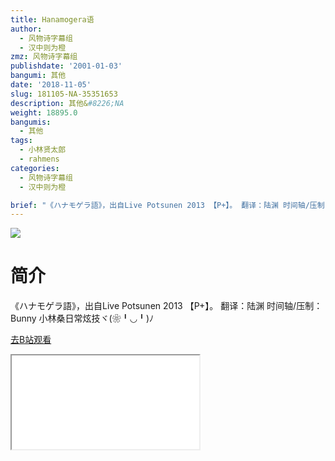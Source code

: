 ```yaml
---
title: Hanamogera语
author:
  - 风物诗字幕组
  - 汉中则为橙
zmz: 风物诗字幕组
publishdate: '2001-01-03'
bangumi: 其他
date: '2018-11-05'
slug: 181105-NA-35351653
description: 其他&#8226;NA
weight: 18895.0
bangumis:
  - 其他
tags:
  - 小林贤太郎
  - rahmens
categories:
  - 风物诗字幕组
  - 汉中则为橙

brief: "《ハナモゲラ語》，出自Live Potsunen 2013 【P+】。 翻译：陆渊 时间轴/压制：Bunny 小林桑日常炫技ヾ(❀╹◡╹)ﾉ"
---
```

![](https://i.imgur.com/0XIuXOn.jpg)
# 简介  
《ハナモゲラ語》，出自Live Potsunen 2013 【P+】。
翻译：陆渊 时间轴/压制：Bunny
小林桑日常炫技ヾ(❀╹◡╹)ﾉ  

[去B站观看](https://www.bilibili.com/video/av35351653/)
<div class ="resp-container"><iframe class="testiframe" src="//player.bilibili.com/player.html?aid=35351653"", scrolling="no", allowfullscreen="true" > </iframe></div> 
